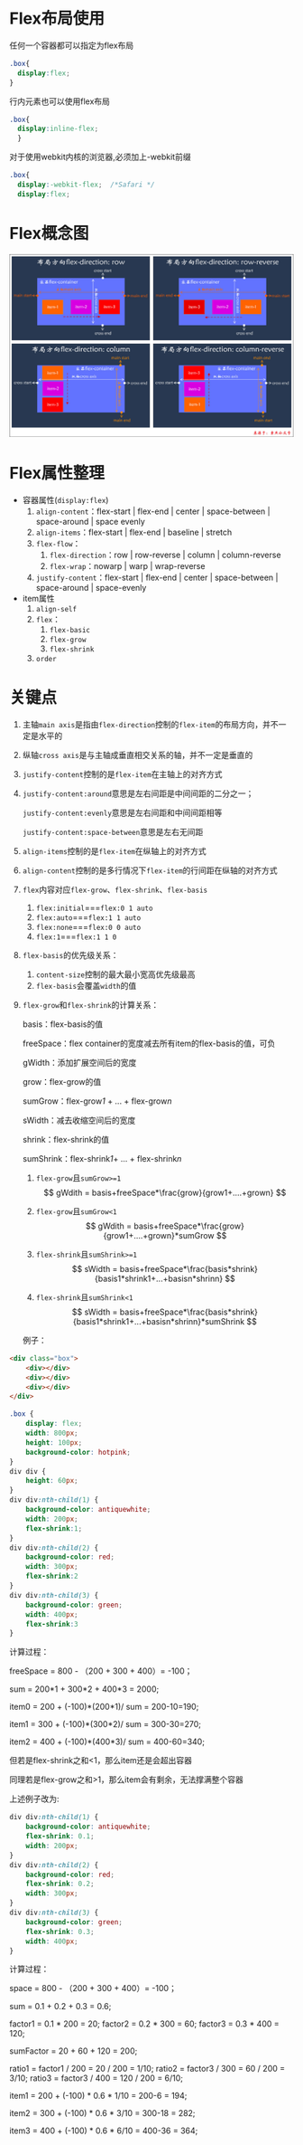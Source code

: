 # Flex布局使用

任何一个容器都可以指定为flex布局
```css
.box{
  display:flex;
}
```
行内元素也可以使用flex布局
```css
.box{
  display:inline-flex;
  }
```
对于使用webkit内核的浏览器,必须加上-webkit前缀
```css
.box{
  display:-webkit-flex;  /*Safari */
  display:flex;
```
# Flex概念图

![1601347937485](flex布局.assets/1601347937485.png) 

# Flex属性整理

+ 容器属性(`display:flex`)
  1. `align-content`：flex-start | flex-end | center | space-between | space-around | space evenly
  2. `align-items`：flex-start | flex-end | baseline | stretch
  3. `flex-flow`：
     1. `flex-direction`：row | row-reverse | column | column-reverse
     2. `flex-wrap`：nowarp | warp | wrap-reverse
  4. `justify-content`：flex-start | flex-end | center | space-between | space-around | space-evenly
+ item属性
  1. `align-self`
  2. `flex`：
     1. `flex-basic`
     2. `flex-grow`
     3. `flex-shrink`
  3. `order`



# 关键点

1. 主轴`main axis`是指由`flex-direction`控制的`flex-item`的布局方向，并不一定是水平的

2. 纵轴`cross axis`是与主轴成垂直相交关系的轴，并不一定是垂直的

3. `justify-content`控制的是`flex-item`在主轴上的对齐方式

4. `justify-content:around`意思是左右间距是中间间距的二分之一；

   `justify-content:evenly`意思是左右间距和中间间距相等

   `justify-content:space-between`意思是左右无间距

5. `align-items`控制的是`flex-item`在纵轴上的对齐方式

6. `align-content`控制的是多行情况下`flex-item`的行间距在纵轴的对齐方式

7. `flex`内容对应`flex-grow`、`flex-shrink`、`flex-basis`

   1. `flex:initial`===`flex:0 1 auto`
   2. `flex:auto`===`flex:1 1 auto`
   3. `flex:none`===`flex:0 0 auto`
   4. `flex:1`===`flex:1 1 0`

8. `flex-basis`的优先级关系：

   1. `content-size`控制的最大最小宽高优先级最高
   2. `flex-basis`会覆盖`width`的值

9. `flex-grow`和`flex-shrink`的计算关系：

   basis：flex-basis的值

   freeSpace：flex container的宽度减去所有item的flex-basis的值，可负

   

   gWidth：添加扩展空间后的宽度

   grow：flex-grow的值

   sumGrow：flex-grow*1* + ... + flex-grow*n*

   

   sWidth：减去收缩空间后的宽度

   shrink：flex-shrink的值

   sumShrink：flex-shrink*1*+ ... + flex-shrink*n*

   

   1. `flex-grow`且`sumGrow>=1`
      $$
      gWdith = basis+freeSpace*\frac{grow}{grow1+....+grown}
      $$

   2. `flex-grow`且`sumGrow<1`
      $$
      gWdith = basis+freeSpace*\frac{grow}{grow1+....+grown}*sumGrow
      $$
   
   3. `flex-shrink`且`sumShrink>=1`
      $$
      sWidth = basis+freeSpace*\frac{basis*shrink}{basis1*shrink1+...+basisn*shrinn}
      $$
      
   4. `flex-shrink`且`sumShrink<1`
   $$
      sWidth = basis+freeSpace*\frac{basis*shrink}{basis1*shrink1+...+basisn*shrinn}*sumShrink
   $$
   
   例子：

```html
<div class="box">
    <div></div>
    <div></div>
    <div></div>
</div>
```

   ```css
.box {
       display: flex;
       width: 800px;
       height: 100px;
       background-color: hotpink;
   }
   div div {
       height: 60px;
   }
   div div:nth-child(1) {
       background-color: antiquewhite;
       width: 200px;
       flex-shrink:1;
   }
   div div:nth-child(2) {
       background-color: red;
       width: 300px;
       flex-shrink:2
   }
   div div:nth-child(3) {
       background-color: green;
       width: 400px;
       flex-shrink:3
   }
   ```

   计算过程：

   freeSpace = 800 - （200 + 300 + 400）= -100；

   sum = 200\*1 + 300\*2 + 400*3 = 2000;

   item0 = 200 + (-100)*(200\*1)/ sum = 200-10=190;

   item1 = 300 + (-100)*(300\*2)/ sum = 300-30=270;

   item2 = 400 + (-100)*(400\*3)/ sum = 400-60=340;

   

   但若是flex-shrink之和<1，那么item还是会超出容器

   同理若是flex-grow之和>1，那么item会有剩余，无法撑满整个容器

   上述例子改为:

   ```css
div div:nth-child(1) {
       background-color: antiquewhite;
       flex-shrink: 0.1;
       width: 200px;
   }
   div div:nth-child(2) {
       background-color: red;
       flex-shrink: 0.2;
       width: 300px;
   }
   div div:nth-child(3) {
       background-color: green;
       flex-shrink: 0.3;
       width: 400px;
   }
   ```

   计算过程：

   space = 800 - （200 + 300 + 400）= -100；

   sum = 0.1 + 0.2 + 0.3 = 0.6;

   factor1 = 0.1 * 200 = 20;
factor2 = 0.2 * 300 = 60;
   factor3 = 0.3 * 400 = 120;

   sumFactor = 20 + 60 + 120 = 200;

   ratio1 = factor1 / 200 = 20 / 200 = 1/10;
ratio2 = factor3 / 300 = 60 / 200 = 3/10;
   ratio3 = factor3 / 400 = 120 / 200 = 6/10;

   item1 = 200 + (-100) * 0.6 * 1/10 = 200-6 = 194;

   item2 = 300 + (-100) * 0.6 * 3/10 = 300-18 = 282;

   item3 = 400 + (-100) * 0.6 * 6/10 = 400-36 = 364;






























